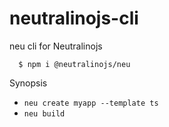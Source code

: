 # neutralinojs-cli
neu cli for Neutralinojs

```
  $ npm i @neutralinojs/neu
```

Synopsis

- `neu create myapp --template ts`
- `neu build`

